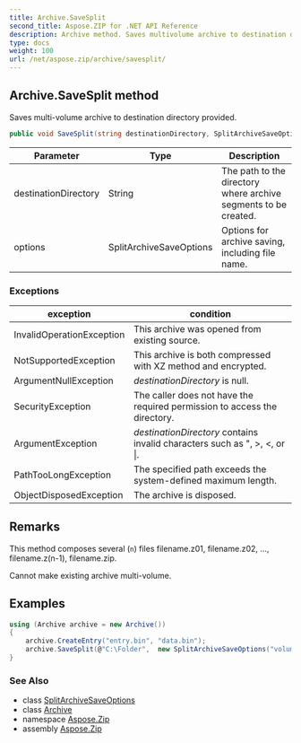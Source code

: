 ```yaml
---
title: Archive.SaveSplit
second_title: Aspose.ZIP for .NET API Reference
description: Archive method. Saves multivolume archive to destination directory provided
type: docs
weight: 100
url: /net/aspose.zip/archive/savesplit/
---
```

## Archive.SaveSplit method

Saves multi-volume archive to destination directory provided.

```csharp
public void SaveSplit(string destinationDirectory, SplitArchiveSaveOptions options)
```

| Parameter | Type | Description |
| --- | --- | --- |
| destinationDirectory | String | The path to the directory where archive segments to be created. |
| options | SplitArchiveSaveOptions | Options for archive saving, including file name. |

### Exceptions

| exception | condition |
| --- | --- |
| InvalidOperationException | This archive was opened from existing source. |
| NotSupportedException | This archive is both compressed with XZ method and encrypted. |
| ArgumentNullException | *destinationDirectory* is null. |
| SecurityException | The caller does not have the required permission to access the directory. |
| ArgumentException | *destinationDirectory* contains invalid characters such as ", &gt;, &lt;, or &#x7C;. |
| PathTooLongException | The specified path exceeds the system-defined maximum length. |
| ObjectDisposedException | The archive is disposed. |

## Remarks

This method composes several (`n`) files filename.z01, filename.z02, ..., filename.z(n-1), filename.zip.

Cannot make existing archive multi-volume.

## Examples

```csharp
using (Archive archive = new Archive())
{
    archive.CreateEntry("entry.bin", "data.bin");
    archive.SaveSplit(@"C:\Folder",  new SplitArchiveSaveOptions("volume", 65536));
}
```

### See Also

* class [SplitArchiveSaveOptions](../../../aspose.zip.saving/splitarchivesaveoptions/)
* class [Archive](../)
* namespace [Aspose.Zip](../../archive/)
* assembly [Aspose.Zip](../../../)



